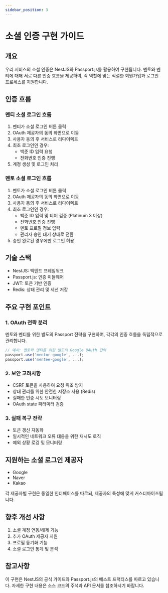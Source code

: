 ```yaml
---
sidebar_position: 3
---
```


# 소셜 인증 구현 가이드

## 개요

우리 서비스의 소셜 인증은 NestJS와 Passport.js를 활용하여 구현됩니다. 멘토와 멘티에 대해 서로 다른 인증 흐름을 제공하여, 각 역할에 맞는 적절한 회원가입과 로그인 프로세스를 지원합니다.

## 인증 흐름

### 멘티 소셜 로그인 흐름

1. 멘티가 소셜 로그인 버튼 클릭
2. OAuth 제공자의 동의 화면으로 이동
3. 사용자 동의 후 서비스로 리다이렉트
4. 최초 로그인인 경우:
   - 백준 ID 입력 요청
   - 전화번호 인증 진행
5. 계정 생성 및 로그인 처리

### 멘토 소셜 로그인 흐름

1. 멘토가 소셜 로그인 버튼 클릭
2. OAuth 제공자의 동의 화면으로 이동
3. 사용자 동의 후 서비스로 리다이렉트
4. 최초 로그인인 경우:
   - 백준 ID 입력 및 티어 검증 (Platinum 3 이상)
   - 전화번호 인증 진행
   - 멘토 프로필 정보 입력
   - 관리자 승인 대기 상태로 전환
5. 승인 완료된 경우에만 로그인 허용

## 기술 스택

- NestJS: 백엔드 프레임워크
- Passport.js: 인증 미들웨어
- JWT: 토큰 기반 인증
- Redis: 상태 관리 및 세션 저장

## 주요 구현 포인트

### 1. OAuth 전략 분리

멘토와 멘티를 위한 별도의 Passport 전략을 구현하여, 각각의 인증 흐름을 독립적으로 관리합니다.

```typescript
// 예시: 멘토와 멘티를 위한 별도의 Google OAuth 전략
passport.use('mentor-google', ...);
passport.use('mentee-google', ...);
```

### 2. 보안 고려사항

- CSRF 토큰을 사용하여 요청 위조 방지
- 상태 관리를 위한 안전한 저장소 사용 (Redis)
- 실패한 인증 시도 모니터링
- OAuth state 파라미터 검증

### 3. 실패 복구 전략

- 토큰 갱신 자동화
- 일시적인 네트워크 오류 대응을 위한 재시도 로직
- 예외 상황 로깅 및 모니터링

## 지원하는 소셜 로그인 제공자

- Google
- Naver
- Kakao

각 제공자별 구현은 동일한 인터페이스를 따르되, 제공자의 특성에 맞게 커스터마이즈됩니다.

## 향후 개선 사항

1. 소셜 계정 연동/해제 기능
2. 추가 OAuth 제공자 지원
3. 프로필 동기화 기능
4. 소셜 로그인 통계 및 분석

## 참고사항

이 구현은 NestJS의 공식 가이드와 Passport.js의 베스트 프랙티스를 따르고 있습니다. 자세한 구현 내용은 소스 코드의 주석과 API 문서를 참조하시기 바랍니다.
